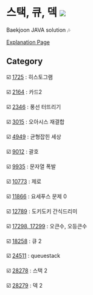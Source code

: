 # 스택, 큐, 덱 <img src = "https://img.shields.io/badge/JAVA-007396?style=for-the-badge&logo=java&logoColor=white">
Baekjoon JAVA solution :notes:

[Explanation Page](https://lunareclipse000.wordpress.com/category/%ed%94%84%eb%a1%9c%ea%b7%b8%eb%9e%98%eb%b0%8d-%ec%8a%a4%ed%84%b0%eb%94%94/%ec%9e%90%eb%a3%8c%ea%b5%ac%ec%a1%b0-%ec%8b%a4%ec%8a%b5/%eb%b0%b1%ec%a4%80/%ec%8a%a4%ed%83%9d-%ed%81%90-%eb%8d%b1/)

## Category

:ballot_box_with_check: [1725](https://lunareclipse000.wordpress.com/2024/01/15/1725/) : 히스토그램

:ballot_box_with_check: [2164](https://lunareclipse000.wordpress.com/2024/01/09/2164/) : 카드2

:ballot_box_with_check: [2346](https://lunareclipse000.wordpress.com/2024/01/11/2346/) : 풍선 터뜨리기

:ballot_box_with_check: [3015](https://lunareclipse000.wordpress.com/2024/01/16/3015/) : 오아시스 재결합

:ballot_box_with_check: [4949](https://lunareclipse000.wordpress.com/2024/01/08/4949/) : 균형잡힌 세상

:ballot_box_with_check: [9012](https://lunareclipse000.wordpress.com/2024/01/08/9012/) : 괄호

:ballot_box_with_check: [9935](https://lunareclipse000.wordpress.com/2024/01/12/9935/) : 문자열 폭발

:ballot_box_with_check: [10773](https://lunareclipse000.wordpress.com/2024/01/08/10773/) : 제로

:ballot_box_with_check: [11866](https://lunareclipse000.wordpress.com/2024/01/09/11866/) : 요세푸스 문제 0

:ballot_box_with_check: [12789](https://lunareclipse000.wordpress.com/2024/01/09/12789/) : 도키도키 간식드리미

:ballot_box_with_check: [17298, 17299](https://lunareclipse000.wordpress.com/2024/01/12/17298-17299/) : 오큰수, 오등큰수

:ballot_box_with_check: [18258](https://lunareclipse000.wordpress.com/2024/01/09/18258/) : 큐 2

:ballot_box_with_check: [24511](https://lunareclipse000.wordpress.com/2024/01/11/24511/) : queuestack

:ballot_box_with_check: [28278](https://lunareclipse000.wordpress.com/2024/01/07/28278/) : 스택 2

:ballot_box_with_check: [28279](https://lunareclipse000.wordpress.com/2024/01/11/28279/) : 덱 2
